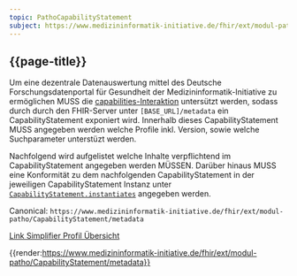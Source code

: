 ```yaml
---
topic: PathoCapabilityStatement
subject: https://www.medizininformatik-initiative.de/fhir/ext/modul-patho/CapabilityStatement/metadata
---
```


## {{page-title}}

Um eine dezentrale Datenauswertung mittel des Deutsche Forschungsdatenportal für Gesundheit der Medizininformatik-Initiative zu ermöglichen MUSS die [capabilities-Interaktion](https://www.hl7.org/fhir/http.html#capabilities) untersützt werden, sodass durch durch den FHIR-Server unter ```[BASE_URL]/metadata``` ein CapabilityStatement exponiert wird. Innerhalb dieses CapabilityStatement MUSS angegeben werden welche Profile inkl. Version, sowie welche Suchparameter unterstüzt werden.

Nachfolgend wird aufgelistet welche Inhalte verpflichtend im CapabilityStatement angegeben werden MÜSSEN. Darüber hinaus MUSS eine Konformität zu dem nachfolgenden CapabilityStatement in der jeweiligen CapabilityStatement Instanz unter [```CapabilityStatement.instantiates```](https://www.hl7.org/fhir/capabilitystatement-definitions.html#CapabilityStatement.instantiates) angegeben werden.

Canonical: ```https://www.medizininformatik-initiative.de/fhir/ext/modul-patho/CapabilityStatement/metadata```

[Link Simplifier Profil Übersicht](https://simplifier.net/resolve?canonical=https://www.medizininformatik-initiative.de/fhir/ext/modul-patho/CapabilityStatement/metadata&fhirVersion=R4&scope=de.medizininformatikinitiative.kerndatensatz.patho@2025.0.0)


{{render:https://www.medizininformatik-initiative.de/fhir/ext/modul-patho/CapabilityStatement/metadata}}